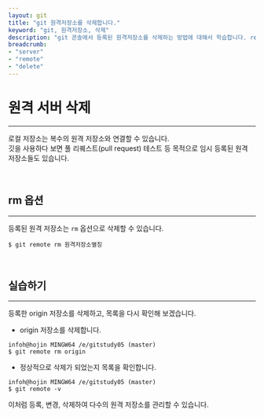 ```yaml
---
layout: git
title: "git 원격저장소를 삭제합니다."
keyword: "git, 원격저장소, 삭제"
description: "git 콘솔에서 등록된 원격저장소를 삭제하는 방법에 대해서 학습합니다. remote rm 옵션을 사용합니다."
breadcrumb:
- "server"
- "remote"
- "delete"
---
```


# 원격 서버 삭제
---
로컬 저장소는 복수의 원격 저장소와 연결할 수 있습니다.  
깃을 사용하다 보면 풀 리퀘스트(pull request) 테스트 등 목적으로 임시 등록된 원격 저장소들도 있습니다. 

<br>

## rm 옵션
---
등록된 원격 저장소는 `rm` 옵션으로 삭제할 수 있습니다.  

```
$ git remote rm 원격저장소별칭
```

<br>

## 실습하기
---
등록한 origin 저장소를 삭제하고, 목록을 다시 확인해 보겠습니다.  

* origin 저장소를 삭제합니다.
```
infoh@hojin MINGW64 /e/gitstudy05 (master)
$ git remote rm origin
```

* 정상적으로 삭제가 되었는지 목록을 확인합니다.
```
infoh@hojin MINGW64 /e/gitstudy05 (master)
$ git remote -v
```

이처럼 등록, 변경, 삭제하여 다수의 원격 저장소를 관리할 수 있습니다.  

<br>